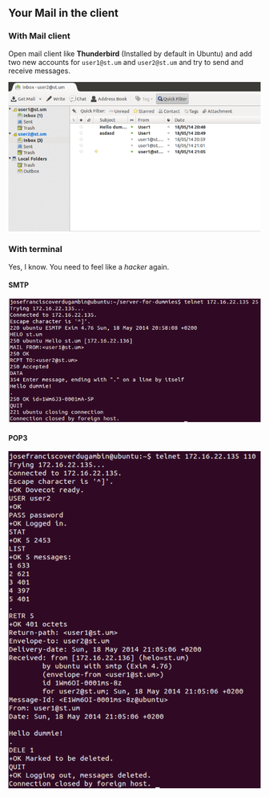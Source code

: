 ## Your Mail in the client

### With Mail client

Open mail client like **Thunderbird** (Installed by default in Ubuntu) and add two new accounts for `user1@st.um` and `user2@st.um` and try to send and receive messages.

![](../../assets/mail-client.png)


### With terminal

Yes, I know. You need to feel like a *hacker* again.

#### SMTP

![](../../assets/telnet-smtp.png)

#### POP3

![](../../assets/telnet-pop.png)
